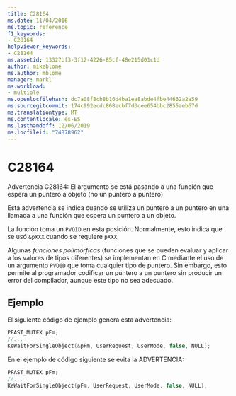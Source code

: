 ```yaml
---
title: C28164
ms.date: 11/04/2016
ms.topic: reference
f1_keywords:
- C28164
helpviewer_keywords:
- C28164
ms.assetid: 13327bf3-3f12-4226-85cf-48e215d01c1d
author: mikeblome
ms.author: mblome
manager: markl
ms.workload:
- multiple
ms.openlocfilehash: dc7a08f8cb8b16d4ba1ea8abde4fbe44662a2a59
ms.sourcegitcommit: 174c992ecdc868ecbf7d3cee654bbc2855aeb67d
ms.translationtype: MT
ms.contentlocale: es-ES
ms.lasthandoff: 12/06/2019
ms.locfileid: "74878962"
---
```

# <a name="c28164"></a>C28164
Advertencia C28164: El argumento se está pasando a una función que espera un puntero a objeto (no un puntero a puntero)

 Esta advertencia se indica cuando se utiliza un puntero a un puntero en una llamada a una función que espera un puntero a un objeto.

 La función toma un `PVOID` en esta posición. Normalmente, esto indica que se usó `&pXXX` cuando se requiere `pXXX`.

 Algunas *funciones polimórficas* (funciones que se pueden evaluar y aplicar a los valores de tipos diferentes) se implementan en C mediante el uso de un argumento `PVOID` que toma cualquier tipo de puntero. Sin embargo, esto permite al programador codificar un puntero a un puntero sin producir un error del compilador, aunque este tipo no sea adecuado.

## <a name="example"></a>Ejemplo
 El siguiente código de ejemplo genera esta advertencia:

```cpp
PFAST_MUTEX pFm;
//...
KeWaitForSingleObject(&pFm, UserRequest, UserMode, false, NULL);
```

 En el ejemplo de código siguiente se evita la ADVERTENCIA:

```cpp
PFAST_MUTEX pFm;
//...
KeWaitForSingleObject(pFm, UserRequest, UserMode, false, NULL);
```
